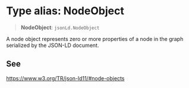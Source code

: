 # Type alias: NodeObject

> **NodeObject**: `jsonLd.NodeObject`

A node object represents zero or more properties of a node
in the graph serialized by the JSON-LD document.

## See

https://www.w3.org/TR/json-ld11/#node-objects
